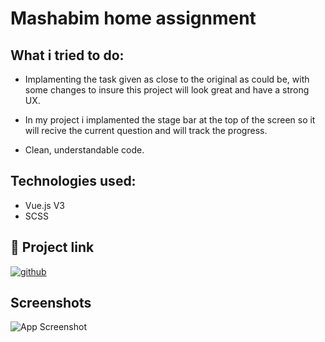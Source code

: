 
# Mashabim home assignment 



## What i tried to do:

* Implamenting the task given as close to the original as could be, with some changes to insure this project will look great and have a strong UX.

* In my project i implamented the stage bar at the top of the screen so it will recive the current question and will track the progress.

* Clean, understandable code.
## Technologies used:
* Vue.js V3
* SCSS
## 🔗 Project link
[![github](https://img.shields.io/badge/Mashabim-000?style=for-the-badge&logo=github&logoColor=white)]( https://eladayal.github.io/mashabim-task/)


## Screenshots

![App Screenshot](https://res.cloudinary.com/eladi/image/upload/v1644783632/mashabim_app_gk0pxl.jpg)

